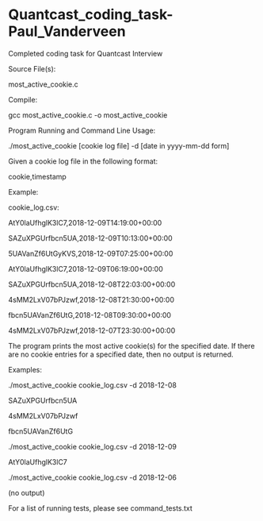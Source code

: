 # Quantcast_coding_task-Paul_Vanderveen
Completed coding task for Quantcast Interview

Source File(s):

most_active_cookie.c

Compile: 

gcc most_active_cookie.c -o most_active_cookie

Program Running and Command Line Usage:

./most_active_cookie [cookie log file] -d [date in yyyy-mm-dd form]

Given a cookie log file in the following format:

cookie,timestamp

Example:

cookie_log.csv:


AtY0laUfhglK3lC7,2018-12-09T14:19:00+00:00

SAZuXPGUrfbcn5UA,2018-12-09T10:13:00+00:00

5UAVanZf6UtGyKVS,2018-12-09T07:25:00+00:00

AtY0laUfhglK3lC7,2018-12-09T06:19:00+00:00

SAZuXPGUrfbcn5UA,2018-12-08T22:03:00+00:00

4sMM2LxV07bPJzwf,2018-12-08T21:30:00+00:00

fbcn5UAVanZf6UtG,2018-12-08T09:30:00+00:00

4sMM2LxV07bPJzwf,2018-12-07T23:30:00+00:00


The program prints the most active cookie(s) for the specified date. If there are no cookie 
entries for a specified date, then no output is returned.


Examples:


./most_active_cookie cookie_log.csv -d 2018-12-08

SAZuXPGUrfbcn5UA

4sMM2LxV07bPJzwf

fbcn5UAVanZf6UtG

./most_active_cookie cookie_log.csv -d 2018-12-09

AtY0laUfhglK3lC7

./most_active_cookie cookie_log.csv -d 2018-12-06

(no output)

For a list of running tests, please see command_tests.txt

